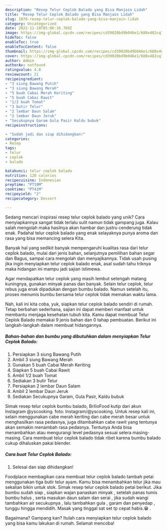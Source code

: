 ```yaml
---
description: "Resep Telur Ceplok Balado yang Bisa Manjain Lidah"
title: "Resep Telur Ceplok Balado yang Bisa Manjain Lidah"
slug: 1070-resep-telur-ceplok-balado-yang-bisa-manjain-lidah
category: Uncategorized
date: 2022-12-18T05:06:16.769Z
image: https://img-global.cpcdn.com/recipes/cd39020bd9b046e1/680x482cq70/telur-ceplok-balado-foto-resep-utama.jpg
hideToc: false
enableToc: true
enableTocContent: false
thumbnail: https://img-global.cpcdn.com/recipes/cd39020bd9b046e1/680x482cq70/telur-ceplok-balado-foto-resep-utama.jpg
cover: https://img-global.cpcdn.com/recipes/cd39020bd9b046e1/680x482cq70/telur-ceplok-balado-foto-resep-utama.jpg
author: Admin
authorAv: notfound
ratingvalue: 4.8
reviewcount: 21
recipeingredient:
- "3 siung Bawang Putih"
- "3 siung Bawang Merah"
- "5 buah Cabai Merah Keriting"
- "5 buah Cabai Rawit"
- "1/2 buah Tomat"
- "3 butir Telur"
- "2 lembar Daun Salam"
- "2 lembar Daun Jeruk"
- "Secukupnya Garam Gula Pasir Kaldu bubuk"
recipeinstructions:

- "Sudah jadi dan siap dihidangkan!"
categories:
- Resep
tags:
- telur
- ceplok
- balado

katakunci: telur ceplok balado 
nutrition: 120 calories
recipecuisine: Indonesian
preptime: "PT19M"
cooktime: "PT41M"
recipeyield: "2"
recipecategory: Dessert

---
```





Sedang mencari inspirasi resep telur ceplok balado yang unik? Cara menyiapkannya sangat tidak terlalu sulit namun tidak gampang juga. Kalau salah mengolah maka hasilnya akan hambar dan justru cenderung tidak enak. Padahal telur ceplok balado yang enak selayaknya punya aroma dan rasa yang bisa memancing selera Kita.





Banyak hal yang sedikit banyak mempengaruhi kualitas rasa dari telur ceplok balado, mulai dari jenis bahan, selanjutnya pemilihan bahan segar dan Bagus, sampai cara mengolah dan menyajikannya. Tidak usah pusing jika ingin menyiapkan telur ceplok balado enak,      asal sudah tahu triknya maka hidangan ini mampu jadi sajian istimewa.














Agar mendapatkan telur ceplok yang masih lembut setengah matang kuningnya, gunakan minyak panas dan banyak. Selain telur ceplok, telur rebus juga enak dipadukan dengan bumbu balado. Namun setelah itu, proses menumis bumbu bersama telur ceplok tidak memakan waktu lama.






Nah, kali ini kita coba, yuk, siapkan telur ceplok balado sendiri di rumah. Tetap berbahan sederhana, sajian ini dapat memberi manfaat untuk membantu menjaga kesehatan tubuh kita. Kamu dapat membuat Telur Ceplok Balado memakai 9 jenis bahan dan 0 tahap pembuatan. Berikut ini langkah-langkah dalam membuat hidangannya.

<!--inarticleads1-->

##### Bahan-bahan dan bumbu yang dibutuhkan dalam menyiapkan Telur Ceplok Balado:

1. Persiapkan 3 siung Bawang Putih
1. Ambil 3 siung Bawang Merah
1. Gunakan 5 buah Cabai Merah Keriting
1. Siapkan 5 buah Cabai Rawit
1. Ambil 1/2 buah Tomat
1. Sediakan 3 butir Telur
1. Persiapkan 2 lembar Daun Salam
1. Ambil 2 lembar Daun Jeruk
1. Sediakan Secukupnya Garam, Gula Pasir, Kaldu bubuk


Simak resep telur ceplok bumbu balado, BrilioFood kutip dari akun Instagram @yscooking. foto: Instagram/@yscooking. Untuk resep kali ini, selain menggunakan cabe merah keriting dan cabe merah besar untuk menghasilkan rasa pedasnya, juga ditambahkan cabe rawit yang tentunya akan semakin menambah rasa pedasnya. Tentunya Anda bisa menambahkan atau mengurangi level pedasnya sesuai selera masing-masing. Cara membuat telur ceplok balado tidak ribet karena bumbu balado cukup dihaluskan pakai blender. 

<!--inarticleads2-->

##### Cara buat Telur Ceplok Balado:


1. Selesai dan siap dihidangkan!

Foodplace membagikan cara membuat telur ceplok balado tambah petai menggunakan tiga butir telur ayam. Kamu bisa menambahkan telur jika mau sekalian bikin untuk stok. Simak resep telur ceplok balado petai berikut. Jika bumbu sudah siap , siapkan wajan panaskan minyak , setelah panas tumis bumbu halus , serta masukan daun salam dan serai , jika sudah wangi tambahkan air secukupnya , lalu tambahkan gula , garam dan penyedap , tunggu hingga mendidih. Masak yang tinggal sat set tp cepat habis.😁 . 

Bagaimana? Gampang kan? Itulah cara menyiapkan telur ceplok balado yang bisa kamu lakukan di rumah. Selamat mencoba!
